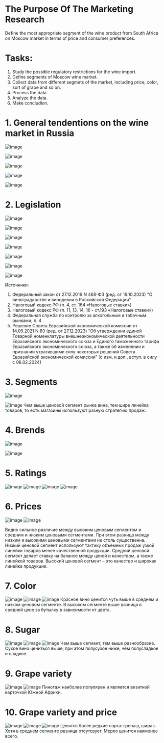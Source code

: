 # The Purpose Of The Marketing Research
Define the most appropriate segment of the wine product from South Africa on Moscow market  in terms of price and consumer preferences.

# Tasks:
1. Study the possible regulatory restrictions for the wine import.
2. Define segments of Moscow wine market.
3. Collect data from different segmets of the market, including price, color, sort of grape and so on.
4. Process the data.
5. Analyze the data.
6. Make concludion.

# 1. General tendentions on the wine market in Russia

![image](https://github.com/SergeyHSE/MarketingResearch.github.io/assets/139458161/72c270f3-8809-42bf-ae47-3b5caafd61ad)

![image](https://github.com/SergeyHSE/MarketingResearch.github.io/assets/139458161/5b47c51f-53d1-4dc9-a667-9022ac3deaf7)

![image](https://github.com/SergeyHSE/MarketingResearch.github.io/assets/139458161/9d356359-22fe-4dfe-832a-cb8ea6ad17e5)

![image](https://github.com/SergeyHSE/MarketingResearch.github.io/assets/139458161/39773876-d265-4180-a1e3-3a9dccfa211b)

![image](https://github.com/SergeyHSE/MarketingResearch.github.io/assets/139458161/b7c0165f-341f-4940-b86f-aad76d4bd253)

# 2. Legislation

![image](https://github.com/SergeyHSE/MarketingResearch.github.io/assets/139458161/2b0ef8a3-683c-4208-a4f4-a4ca538f9591)

![image](https://github.com/SergeyHSE/MarketingResearch.github.io/assets/139458161/10516eb9-5b16-4d09-bca0-6a239accb572)

![image](https://github.com/SergeyHSE/MarketingResearch.github.io/assets/139458161/91ea948c-38b2-4a26-955b-f534801e51a9)

![image](https://github.com/SergeyHSE/MarketingResearch.github.io/assets/139458161/0ff9c57e-0870-4f45-9e7e-e06bd2ae09dd)

![image](https://github.com/SergeyHSE/MarketingResearch.github.io/assets/139458161/664b541e-28d6-4404-a3c0-1ac9203b9ba1)

![image](https://github.com/SergeyHSE/MarketingResearch.github.io/assets/139458161/4edd0596-4261-41db-a6f2-e521084a95f3)

![image](https://github.com/SergeyHSE/MarketingResearch.github.io/assets/139458161/d6c1e9e2-b607-4be2-a054-49876c3e0c34)

Источники:
1. Федеральный закон от 27.12.2019 N 468-ФЗ (ред. от 19.10.2023) "О виноградарстве и виноделии в Российской Федерации“ 
2. Налоговый кодекс РФ (п. 4, ст. 164 «Налоговые ставки»)
3. Налоговый кодекс РФ (п. 11, 13, 14, 16 - ст.193 «Налоговые ставки»)
4. Федеральная служба по контролю за алкогольным и табачным рынками, п. 4
5. Решение Совета Евразийской экономической комиссии от 14.09.2021 N 80 (ред. от 27.12.2023) "Об утверждении единой Товарной номенклатуры внешнеэкономической деятельности Евразийского экономического союза и Единого таможенного тарифа Евразийского экономического союза, а также об изменении и признании утратившими силу некоторых решений Совета Евразийской экономической комиссии" (с изм. и доп., вступ. в силу с 08.02.2024)

# 3. Segments

![image](https://github.com/SergeyHSE/MarketingResearch.github.io/assets/139458161/9bae380c-1f2a-4c29-b9db-58eaca16ec4c)

![image](https://github.com/SergeyHSE/MarketingResearch.github.io/assets/139458161/e3324032-c483-4b71-9246-0612c9aac368)
Чем выше ценовой сегмент рынка вина, тем шире линейка товаров, то есть магазины используют разную стратегию продаж.

# 4. Brends

![image](https://github.com/SergeyHSE/MarketingResearch.github.io/assets/139458161/4b62edd0-f8b4-427b-899f-74afa56c118f)

![image](https://github.com/SergeyHSE/MarketingResearch.github.io/assets/139458161/58a844de-0b6a-492d-a71b-28317c2d27ad)

# 5. Ratings

![image](https://github.com/SergeyHSE/MarketingResearch.github.io/assets/139458161/b9dcdf4f-e41b-4ccf-8805-5323500c94d7)
![image](https://github.com/SergeyHSE/MarketingResearch.github.io/assets/139458161/d65d20da-d060-4c30-b271-3408e5ffa3e1)
![image](https://github.com/SergeyHSE/MarketingResearch.github.io/assets/139458161/e3e62b3c-5300-461f-a9e1-d260b1eb0c28)
![image](https://github.com/SergeyHSE/MarketingResearch.github.io/assets/139458161/6b256623-d76d-4e24-80a4-f598d08d38e2)

# 6. Prices

![image](https://github.com/SergeyHSE/MarketingResearch.github.io/assets/139458161/6d58a654-02a8-42d7-b802-1ecb8cb6add9)
![image](https://github.com/SergeyHSE/MarketingResearch.github.io/assets/139458161/0987b2b5-bc02-46bf-8a93-6a37d946bc3a)

Видно сильное различие между высоким ценовым сегментом и средним и низким ценовыми сегментами. При этом разница между низким и высокими ценовыми сегментами не столь существенна. Низкий ценовой сегмент используют тактику объёмных продаж узкой линейки товаров менее качественной продукции. Средний ценовой сегмент делает ставку на балансе между ценой и качеством, а также линейкой товаров. Высокий ценовой сегмент – это качество и широкая линейка продукции.

# 7. Color

![image](https://github.com/SergeyHSE/MarketingResearch.github.io/assets/139458161/5f028998-0a46-4c23-b400-0a6d32904a41)
![image](https://github.com/SergeyHSE/MarketingResearch.github.io/assets/139458161/bab61617-55f4-4d33-960a-7a458de53d6f)
![image](https://github.com/SergeyHSE/MarketingResearch.github.io/assets/139458161/c336c239-7181-4457-a785-52f73a2dc53a)
Красное вино ценится чуть выше в среднем и низком ценовом сегменте. В высоком сегменте выше разница в средней цене за бутылку в зависимости от цвета.

# 8. Sugar

![image](https://github.com/SergeyHSE/MarketingResearch.github.io/assets/139458161/71d5de45-b484-4c04-b863-01c65fe79c01)
![image](https://github.com/SergeyHSE/MarketingResearch.github.io/assets/139458161/453bc778-f5b5-4e52-8c8d-2aee21631551)
![image](https://github.com/SergeyHSE/MarketingResearch.github.io/assets/139458161/b016ac57-eb97-4291-aa88-f7cf1cddcba9)
Чем выше сегмент, тем выше разнообразие.
Сухое вино цениться выше, при этом полусухое ниже, чем полусладкое и сладкое.

# 9. Grape variety

![image](https://github.com/SergeyHSE/MarketingResearch.github.io/assets/139458161/ab50963b-b3f1-4621-9abf-d418d2a16d85)
![image](https://github.com/SergeyHSE/MarketingResearch.github.io/assets/139458161/9b7b5197-780b-4f22-a721-20c3f79d61b4)
Пинотаж наиболее популярен и является визитной карточкой Южной Африки. 

# 10. Grape variety and price

![image](https://github.com/SergeyHSE/MarketingResearch.github.io/assets/139458161/c2cdd4dc-d4a5-4a84-b2b2-c8a3ffeb0a78)
![image](https://github.com/SergeyHSE/MarketingResearch.github.io/assets/139458161/4e2e4aeb-0e15-4b85-8f95-6f46bcd8a52a)
![image](https://github.com/SergeyHSE/MarketingResearch.github.io/assets/139458161/f16728f7-f858-47a5-90c7-5f826c7f6b47)
Ценятся более редкие сорта: гренаш, шираз. Хотя в среднем сегменте разница отсутсвует. Мерло ценится наименее всего. 

